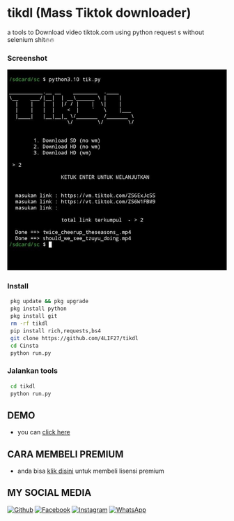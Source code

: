 # tikdl (Mass Tiktok downloader)
a tools to Download video tiktok.com using python request s without selenium shit🔥🔥
### Screenshot
<img src="https://raw.githubusercontent.com/4LIF27/tikdl/refs/heads/main/IMG_20250206_032853_494.jpg" />

 
### Install
```bash
 pkg update && pkg upgrade
 pkg install python
 pkg install git  
 rm -rf tikdl
 pip install rich,requests,bs4
 git clone https://github.com/4LIF27/tikdl
 cd Cinsta
 python run.py
```

### Jalankan tools
```bash
 cd tikdl
 python run.py
```
## DEMO 
* you can [click here](https://www.instagram.com/reel//?igsh=MWZ6bDF5aGY3emVtYg==) 

## CARA MEMBELI PREMIUM
* anda bisa [klik disini](http://wa.me/6283198075343) untuk membeli lisensi premium


## MY SOCIAL MEDIA
[![Github](https://img.shields.io/badge/Github-Ikuti-green?style=for-the-badge&logo=github)](https://github.com/zhukov-z)
[![Facebook](https://img.shields.io/badge/Facebook-Ikuti-green?style=for-the-badge&logo=facebook)](https://m.facebook.com/galzxd)
[![Instagram](https://img.shields.io/badge/Instagram-Ikuti-green?style=for-the-badge&logo=instagram)](https://Instagram.com/alifxynn)
[![WhatsApp](https://img.shields.io/badge/whatsapp-Hubungi-brightgreen?style=for-the-badge&logo=whatsapp)](https://api.whatsapp.com/send/?phone=%2B6283198075343&text&app_absent=0)


